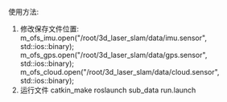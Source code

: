 使用方法:

1. 修改保存文件位置: 
m_ofs_imu.open("/root/3d_laser_slam/data/imu.sensor", std::ios::binary);
m_ofs_gps.open("/root/3d_laser_slam/data/gps.sensor", std::ios::binary);
m_ofs_cloud.open("/root/3d_laser_slam/data/cloud.sensor", std::ios::binary);
2. 运行文件
catkin_make
roslaunch sub_data run.launch
